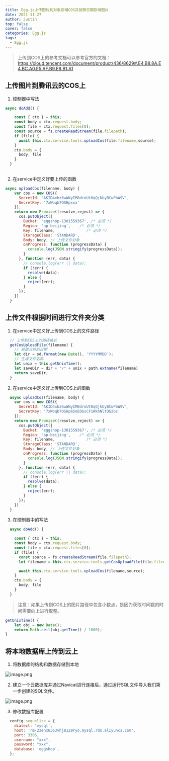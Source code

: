 ```yaml
---
title: Egg.js上传图片到对象存储COS并按照日期存储图片
date: 2021-11-27
author: Justin
top: false
cover: false
categories: Egg.js
tags:
  - Egg.js
---
```


>上传到COS上的参考文档可以参考官方的文档：https://cloud.tencent.com/document/product/436/8629#.E4.B8.8A.E4.BC.A0.E5.AF.B9.E8.B1.A1

## 上传图片到腾讯云的COS上
1. 控制器中写法

```js
async doAdd() {

    const { ctx } = this;
    const body = ctx.request.body;
    const file = ctx.request.files[0];
    const source = fs.createReadStream(file.filepath);
    if (file) {
      await this.ctx.service.tools.uploadCos(file.filename,source);
    }
    ctx.body = {
      body, file
    }
  }
  
```

2. 在service中定义好要上传的函数

```js
async uploadCos(filename, body) {
    var cos = new COS({
      SecretId: 'AKID4xbz6wWNyIM8droUt0qQjkUyBCwPbW9V',
      SecretKey: '7xWoqb7OSHpxxx'
    });
    return new Promise((resolve,reject) => {
      cos.putObject({
        Bucket: 'eggshop-1301559367', /* 必须 */
        Region: 'ap-beijing',    /* 必须 */
        Key: filename,              /* 必须 */
        StorageClass: 'STANDARD',
        Body: body, // 上传文件对象
        onProgress: function (progressData) {
          console.log(JSON.stringify(progressData));
        }
      }, function (err, data) {
        // console.log(err || data);
        if (!err) {
          resolve(data);
        } else {
          reject(err);
        }
      });
    })
  }
```

## 上传文件根据时间进行文件夹分类
1. 在service中定义好上传到COS上的文件路径

```js
  // 上传到COS上的路径格式
  getCosUploadFile(filename) {
    // 获取当前的日期
    let dir = sd.format(new Date(), 'YYYYMMDD');
    // 生成文件名称
    let unix = this.getUnixTime();
    let saveDir = dir + "/" + unix + path.extname(filename)
    return saveDir;
  }
```

2. 在service中定义好上传到COS上的函数

```js
  async uploadCos(filename, body) {
    var cos = new COS({
      SecretId: 'AKID4xbz6wWNyIM8droUt0qQjkUyBCwPbW9V',
      SecretKey: '7xWoqb7OSHp65nEOGsCF1WkhNltDG2bs'
    });
    return new Promise((resolve,reject) => {
      cos.putObject({
        Bucket: 'eggshop-1301559367', /* 必须 */
        Region: 'ap-beijing',    /* 必须 */
        Key: filename,              /* 必须 */
        StorageClass: 'STANDARD',
        Body: body, // 上传文件对象
        onProgress: function (progressData) {
          console.log(JSON.stringify(progressData));
        }
      }, function (err, data) {
        // console.log(err || data);
        if (!err) {
          resolve(data);
        } else {
          reject(err);
        }
      });
    })
  }
```

3. 在控制器中的写法

```js
  async doAdd() {

    const { ctx } = this;
    const body = ctx.request.body;
    const file = ctx.request.files[0];
    if (file) {
      const source = fs.createReadStream(file.filepath);
      let filename = this.ctx.service.tools.getCosUploadFile(file.filename);

      await this.ctx.service.tools.uploadCos(filename,source);
    }
    ctx.body = {
      body, file
    }
  }
```

>注意：如果上传到COS上的图片路径中包含小数点，是因为获取时间戳的时间需要向上进行取整。

```js
getUnixTime() {
    let obj = new Date();
    return Math.ceil(obj.getTime() / 1000);
}
```

## 将本地数据库上传到云上
1. 将数据库的结构和数据存储到本地

![image.png](https://img-blog.csdnimg.cn/img_convert/c10868130b35c81c15897bd4914eb5a8.png)

2. 建立一个云数据库并通过Navicat进行连接后，通过运行SQL文件导入我们第一步创建的SQL文件。

![image.png](https://img-blog.csdnimg.cn/img_convert/2b619ed4d209602fbfcd0e9dab3d86d8.png)

3. 修改数据库配置

```js
  config.sequelize = {
    dialect: 'mysql',
    host: 'rm-2zenx6363vhj8129ryo.mysql.rds.aliyuncs.com',
    port: 3306,
    username: "xxx",
    password: "xxx",
    database: 'eggshop',
  };
```


